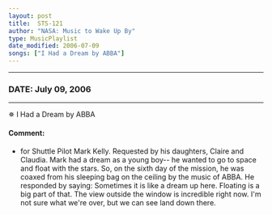 ```yaml
---
layout: post
title:  STS-121
author: "NASA: Music to Wake Up By"
type: MusicPlaylist
date_modified: 2006-07-09
songs: ["I Had a Dream by ABBA"]
---
```


----
### DATE: July 09, 2006
----
✵ I Had a Dream by ABBA

#### Comment:
* for Shuttle Pilot Mark Kelly. Requested by his daughters, Claire and Claudia. Mark had a dream as a young boy-- he wanted to go to space and float with the stars. So, on the sixth day of the mission, he was coaxed from his sleeping bag on the ceiling by the music of ABBA. He responded by saying: Sometimes it is like a dream up here. Floating is a big part of that. The view outside the window is incredible right now. I'm not sure what we're over, but we can see land down there.



<br/>
<center>
	<a target="_blank"
	   href="https://twitter.com/intent/tweet?hashtags=Space,NASA,Playlist,NASAWakeupCalls,SpaceProgram&text=🚀 {{ page.author}}, '{{ page.songs.first }}' {{ page.title }}, {{ page.date | date: '%B %d, %Y' }}. {{ site.url }}{{ page.url }}&via=nasawakeupcalls"><i class="fab fa-twitter" alt="Tweet this page" style="font-size: 1.3em;"></i></a>
	&nbsp; 	<i class="fas fa-user-astronaut" style="font-size: 1.5em;"></i> &nbsp;
    <a id="custom_amazon_link"
       type="amzn" search="#"
       category="popular music">
    <i class="fab fa-amazon" style="font-size: 1.3em;"></i></a>
</center>

<!-- Randomly resolve an individual entry from a song array -->
<script src="/assets/javascript/seedrandom.min.js"></script>
<script>
  var wake_me_up = ["I Had a Dream by ABBA"];
  var prng = new Math.seedrandom();
  function randomSong() {
    song = wake_me_up[Math.floor(Math.random() * wake_me_up.length)];
    var amazon_link = document.getElementById("custom_amazon_link");
    amazon_link.setAttribute("search", song);
  }
  window.onload = randomSong();
</script>
